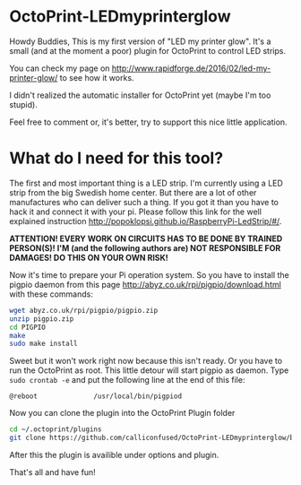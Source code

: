 # OctoPrint-LEDmyprinterglow

Howdy Buddies,
This is my first version of "LED my printer glow". It's a small (and at the moment a poor) plugin for OctoPrint to control LED strips.

You can check my page on http://www.rapidforge.de/2016/02/led-my-printer-glow/ to see how it works.

I didn't realized the automatic installer for OctoPrint yet (maybe I'm too stupid).

Feel free to comment or, it's better, try to support this nice little application.

# What do I need for this tool?

The first and most important thing is a LED strip. I'm currently using a LED strip from the big Swedish home center. But there are a lot of other manufactures who can deliver such a thing.
If you got it than you have to hack it and connect it with your pi. Please follow this link for the well explained instruction http://popoklopsi.github.io/RaspberryPi-LedStrip/#/.

**ATTENTION! EVERY WORK ON CIRCUITS HAS TO BE DONE BY TRAINED PERSON(S)! I'M (and the following authors are) NOT RESPONSIBLE FOR DAMAGES! DO THIS ON YOUR OWN RISK!**

Now it's time to prepare your Pi operation system. So you have to install the pigpio daemon from this page http://abyz.co.uk/rpi/pigpio/download.html with these commands:
```bash
wget abyz.co.uk/rpi/pigpio/pigpio.zip
unzip pigpio.zip
cd PIGPIO
make
sudo make install
```

Sweet but it won't work right now because this isn't ready. Or you have to run the OctoPrint as root. This little detour will start pigpio as daemon. Type `sudo crontab -e` and put the following line at the end of this file:
```
@reboot              /usr/local/bin/pigpiod
```

Now you can clone the plugin into the OctoPrint Plugin folder
```bash
cd ~/.octoprint/plugins
git clone https://github.com/calliconfused/OctoPrint-LEDmyprinterglow/blob/master/led_my_printer_glow.py
```

After this the plugin is availible under options and plugin.

That's all and have fun!
